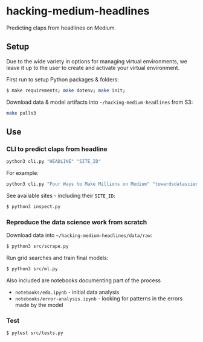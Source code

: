# hacking-medium-headlines

Predicting claps from headlines on Medium.


## Setup

Due to the wide variety in options for managing virtual environments, we leave it up to the user to create and activate your virtual environment.

First run to setup Python packages & folders:

```bash
$ make requirements; make dotenv; make init;
```

Download data & model artifacts into `~/hacking-medium-headlines` from S3:

```bash
make pulls3
```


## Use

### CLI to predict claps from headline

```bash
python3 cli.py "HEADLINE" "SITE_ID"
```

For example:

```bash
python3 cli.py "Four Ways to Make Millions on Medium" "towardsdatascience"
```

See available sites - including their `SITE_ID`:

```bash
$ python3 inspect.py
```

### Reproduce the data science work from scratch

Download data into `~/hacking-medium-headlines/data/raw`:

```bash
$ python3 src/scrape.py
```

Run grid searches and train final models:

```bash
$ python3 src/ml.py
```

Also included are notebooks documenting part of the process
- `notebooks/eda.ipynb` - initial data analysis
- `notebooks/error-analysis.ipynb` - looking for patterns in the errors made by the model


### Test

```bash
$ pytest src/tests.py
```
